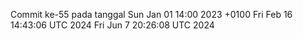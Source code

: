 Commit ke-55 pada tanggal Sun Jan 01 14:00 2023 +0100
Fri Feb 16 14:43:06 UTC 2024
Fri Jun  7 20:26:08 UTC 2024
